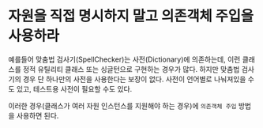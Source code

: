# 자원을 직접 명시하지 말고 의존객체 주입을 사용하라

예를들어 맞춤법 검사기(SpellChecker)는 사전(Dictionary)에 의존하는데, 이런 클래스를 정적 유틸리티 클래스 또는 싱글턴으로 구현하는 경우가 많다.
하지만 맞춤법 검사기의 경우 단 하나만의 사전을 사용한다는 보장이 없다. 사전이 언어별로 나눠져있을 수도 있고, 테스트용 사전이 필요할 수도 있다.

이러한 경우(클래스가 여러 자원 인스턴스를 지원해야 하는 경우)에 `의존객체 주입` 방법을 사용하면 된다.
